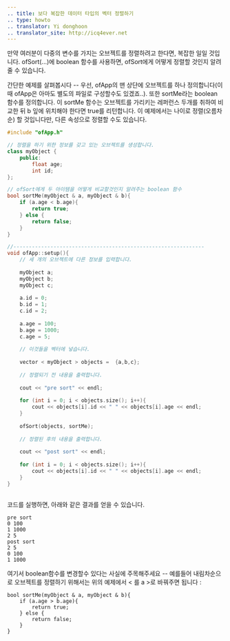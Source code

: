 ```yaml
---
.. title: 보다 복잡한 데이터 타입의 벡터 정렬하기
.. type: howto
.. translator: Yi donghoon
.. translator_site: http://icq4ever.net
---
```



만약 여러분이 다중의 변수를 가지는 오브젝트를 정렬하려고 한다면, 복잡한 일일 것입니다. ofSort(...)에 boolean 함수를 사용하면, ofSort에게 어떻게 정렬할 것인지 알려줄 수 있습니다.
    
간단한 예제를 살펴봅시다 -- 우선, ofApp의 맨 상단에 오브젝트를 하나 정의합니다(이때 ofApp은 아마도 별도의 파일로 구성할수도 있겠죠..). 또한 sortMe라는 boolean 함수를 정의합니다. 이 sortMe 함수는 오브젝트를 가리키는 레퍼런스 두개를 취하여 비교한 뒤 b 잎에 위치해야 한다면 true를 리턴합니다. 이 예제에서는 나이로 정렬(오름차순) 할 것입니다만, 다른 속성으로 정렬할 수도 있습니다.


```cpp
#include "ofApp.h"

// 정렬을 하기 위한 정보를 갖고 있는 오브젝트를 생성합니다.
class myObject {
    public:
        float age;
        int id;
};

// ofSort에게 두 아이템을 어떻게 비교할것인지 알려주는 boolean 함수
bool sortMe(myObject & a, myObject & b){
    if (a.age < b.age){
        return true;
    } else {
        return false;
    }
}

//--------------------------------------------------------------
void ofApp::setup(){
    // 세 개의 오브젝트에 다른 정보를 입력합니다.
    
    myObject a;
    myObject b;
    myObject c;
    
    a.id = 0;
    b.id = 1;
    c.id = 2;
    
    a.age = 100;
    b.age = 1000;
    c.age = 5;
    
    // 이것들을 벡터에 넣습니다.
    
    vector < myObject > objects =  {a,b,c};
    
    // 정렬되기 전 내용을 출력합니다.
    
    cout << "pre sort" << endl;
    
    for (int i = 0; i < objects.size(); i++){
        cout << objects[i].id << " " << objects[i].age << endl;
    }
    
    ofSort(objects, sortMe);
    
    // 정렬된 후의 내용을 출력합니다.
    
    cout << "post sort" << endl;
    
    for (int i = 0; i < objects.size(); i++){
        cout << objects[i].id << " " << objects[i].age << endl;
    }
}
 
```

코드를 실행하면, 아래와 같은 결과를 얻을 수 있습니다.

```
pre sort
0 100
1 1000
2 5
post sort
2 5
0 100
1 1000
```

여기서 boolean함수를 변경할수 있다는 사실에 주목해주세요 -- 예를들어 내림차순으로 오브젝트를 정렬하기 위해서는 위의 예제에서 < 를 a >로 바꿔주면 됩니다 :

```
bool sortMe(myObject & a, myObject & b){
    if (a.age > b.age){
        return true;
    } else {
        return false;
    }
}
```

